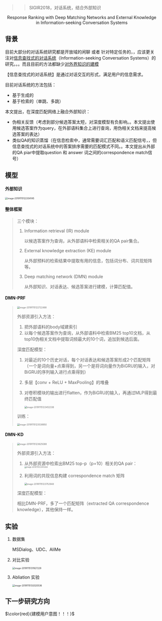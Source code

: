 > > SIGIR2018，对话系统，结合外部知识

<center>Response Ranking with Deep Matching Networks and External Knowledge in Information-seeking Conversation Systems</center>

## 背景

目前大部分的对话系统研究都是开放域的闲聊 或者 针对特定任务的，，应该更关注对<u>信息查找式的对话系统</u>（Information-seeking Conversation Systems）的研究。。。而且目前的方法都缺少<u>对外界知识的建模</u>

【信息查找式的对话系统】是通过对话交互的形式，满足用户的信息需求。

目前对话系统的方法包括：

- 基于生成的
- 基于检索的（单跳、多跳）



本文提出，在深度匹配网络上融合外部知识：

- 伪相关反馈（考虑到部分候选答案太短，对深度模型有负影响。。本文提出使用候选答案作为query，在外部语料集合上进行查询，用伪相关文档来提高候选答案的表达）
- 类似QA的知识蒸馏（在信息检索中，通常需要词汇匹配和语义匹配信号，，但信息查找式的对话系统中的答案排序需要的匹配模式不同。。本文提出从外部的QA piar中提取question 和 answer 词之间的correspondence match信号）



## 模型

#### 外部知识

<img src="/Users/caiyinqiong/Library/Application Support/typora-user-images/image-20191115122304145.png" alt="image-20191115122304145" style="zoom:50%;" />

#### 整体框架

> 三个模块：
>
> 1. Information retrieval (IR) module
>
>    以候选答案作为查询，从外部语料中检索相关的QA pair集合。
>
> 2. External knowledge extraction (KE) module
>
>    从外部预料的检索结果中提取有用的信息，包括词分布、词共现矩阵等。
>
> 3. Deep matching network (DMN) module
>
>    从外部知识、对话表达、候选答案进行建模，计算匹配值。

#### DMN-PRF

> <img src="/Users/caiyinqiong/Library/Application Support/typora-user-images/image-20191115122722488.png" alt="image-20191115122722488" style="zoom:50%;" />
>
> 外部资源引入方法：
>
> 1. 把外部语料的body域建索引
> 2. 以每个候选答案作为查询，从外部语料中检索BM25 top10文档，从top10伪相关文档中提取词频最大的10个词，追加到候选后面。
>
> 深度匹配模型：
>
> 1. 对最近的10个历史对话，每个对话表达和候选答案形成2个匹配矩阵（一个是词向量+点乘得到，另一个是将词向量作为BiGRU的输入，对BiGRU的序列输入进行点乘得到）
>
> 2. 多层【conv + ReLU + MaxPooling】的堆叠
>
> 3. 对卷积模块的输出进行flatten，作为BiGRU的输入，再通过MLP得到最终匹配值
>
>    <img src="/Users/caiyinqiong/Library/Application Support/typora-user-images/image-20191115123452338.png" alt="image-20191115123452338" style="zoom:50%;" />
>
> 训练：
>
> <img src="/Users/caiyinqiong/Library/Application Support/typora-user-images/image-20191115123538950.png" alt="image-20191115123538950" style="zoom:50%;" />

#### DMN-KD

> <img src="/Users/caiyinqiong/Library/Application Support/typora-user-images/image-20191115123625088.png" alt="image-20191115123625088" style="zoom:50%;" />
>
> 外部资源引入方法：
>
> 1. 从外部资源中检索出BM25 top-p（p=10）相关的QA pair：<img src="/Users/caiyinqiong/Library/Application Support/typora-user-images/image-20191115123913284.png" alt="image-20191115123913284" style="zoom:40%;" />
>
> 2. 利用词的共现信息构建 correspondence match 矩阵
>
>    <img src="/Users/caiyinqiong/Library/Application Support/typora-user-images/image-20191115123752948.png" alt="image-20191115123752948" style="zoom:50%;" />
>
> 深度匹配模型：
>
> 相比DMN-PRF，多了一个匹配矩阵（extracted QA correspondence knowledge），其他保持一样。



## 实验

1. 数据集

   MSDialog、UDC、AliMe

2. 对比实验

   <img src="/Users/caiyinqiong/Library/Application Support/typora-user-images/image-20191115131927229.png" alt="image-20191115131927229" style="zoom:50%;" />

3. Abliation 实验

   <img src="/Users/caiyinqiong/Library/Application Support/typora-user-images/image-20191115132020536.png" alt="image-20191115132020536" style="zoom:50%;" />



## 下一步研究方向

$\color{red}{建模用户意图！！！}$







